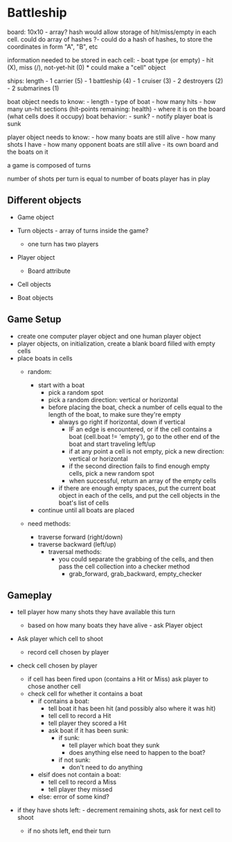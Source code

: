 # Battleship

board: 10x10 - array? hash would allow storage of hit/miss/empty in each cell. could do array of hashes
?- could do a hash of hashes, to store the coordinates in form "A", "B", etc

information needed to be stored in each cell: 
	- boat type (or empty)
	- hit (X), miss (/), not-yet-hit (0)
	* could make a "cell" object

ships: 					length
	- 1 carrier 		(5)
	- 1 battleship 	(4)
	- 1 cruiser 		(3)
	- 2 destroyers 	(2)
	- 2 submarines 	(1)

boat object needs to know:
	- length
	- type of boat
	- how many hits
	- how many un-hit sections (hit-points remaining: health)
	- where it is on the board (what cells does it occupy)
boat behavior: 
	- sunk? - notify player boat is sunk

player object needs to know: 
	- how many boats are still alive - how many shots I have
	- how many opponent boats are still alive
	- its own board and the boats on it

a game is composed of turns

number of shots per turn is equal to number of boats player has in play


## Different objects

* Game object

* Turn objects - array of turns inside the game?
	- one turn has two players

* Player object
	- Board attribute

* Cell objects

* Boat objects




## Game Setup

* create one computer player object and one human player object
* player objects, on initialization, create a blank board filled with empty cells
* place boats in cells 
	* random:
		- start with a boat
			- pick a random spot
			- pick a random direction: vertical or horizontal
			- before placing the boat, check a number of cells equal to the length of the boat, to make sure they're empty
				- always go right if horizontal, down if vertical
					- IF an edge is encountered, or if the cell contains a boat (cell.boat != 'empty'), go to the other end of the boat and start traveling left/up 
					- if at any point a cell is not empty, pick a new direction: vertical or horizontal
					- if the second direction fails to find enough empty cells, pick a new random spot
					- when successful, return an array of the empty cells
				- if there are enough empty spaces, put the current boat object in each of the cells, and put the cell objects in the boat's list of cells
		- continue until all boats are placed

	* need methods: 
		- traverse forward (right/down)
		- traverse backward (left/up)
			- traversal methods: 
				- you could separate the grabbing of the cells, and then pass the cell collection into a checker method
					- grab_forward, grab_backward, empty_checker


## Gameplay

* tell player how many shots they have available this turn
	- based on how many boats they have alive - ask Player object

* Ask player which cell to shoot
	- record cell chosen by player

* check cell chosen by player
	- if cell has been fired upon (contains a Hit or Miss) ask player to chose another cell
	- check cell for whether it contains a boat
		- if contains a boat:
			- tell boat it has been hit (and possibly also where it was hit)
			- tell cell to record a Hit
			- tell player they scored a Hit
			- ask boat if it has been sunk:
				- if sunk:
					- tell player which boat they sunk
					- does anything else need to happen to the boat?
				- if not sunk:
					- don't need to do anything
		- elsif does not contain a boat:
			- tell cell to record a Miss
			- tell player they missed
		- else: error of some kind?

* if they have shots left:
		- decrement remaining shots, ask for next cell to shoot
	- if no shots left, end their turn




























